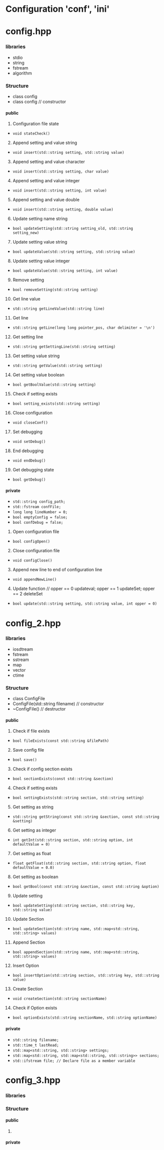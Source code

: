 # Configuration 'conf', 'ini'


# config.hpp

### libraries
- stdio
- string
- fstream
- algorithm

### Structure
- class config
- class config // constructor

#### public

1. Configuration file state
- `void stateCheck()`

2. Append setting and value string
- `void insert(std::string setting, std::string value)`

3. Append setting and value character
- `void insert(std::string setting, char value)`

4. Append setting and value integer
- `void insert(std::string setting, int value)`

5. Append setting and value double
- `void insert(std::string setting, double value)`

6. Update setting name string
- `bool updateSetting(std::string setting_old, std::string setting_new)`

7. Update setting value string
- `bool updateValue(std::string setting, std::string value)`

8. Update setting value integer
- `bool updateValue(std::string setting, int value)`

9. Remove setting
- `bool removeSetting(std::string setting)`

10. Get line value
- `std::string getLineValue(std::string line)`

11. Get line
- `std::string getLine(long long pointer_pos, char delimiter = '\n')`

12. Get setting line
- `std::string getSettingLine(std::string setting)`

13. Get setting value string
- `std::string getValue(std::string setting)`

14. Get setting value boolean
- `bool getBoolValue(std::string setting)`

15. Check if setting exists
- `bool setting_exists(std::string setting)`

16. Close configuration
- `void closeConf()`

17. Set debugging
- `void setDebug()`

18. End debugging
- `void endDebug()`

19. Get debugging state
- `bool getDebug()`

#### private
- `std::string config_path;`
- `std::fstream confFile;`
- `long long lineNumber = 0;`
- `bool emptyConfig = false;`
- `bool confDebug = false;`

1. Open configuration file
- `bool configOpen()`

2. Close configuration file
- `void configClose()`

3. Append new line to end of configuration line
- `void appendNewLine()`

4. Update function // opper == 0 updateval; opper == 1 updateSet; opper == 2 deleteSet
- `bool update(std::string setting, std::string value, int opper = 0)`

# config_2.hpp

### libraries
- iosdtream
- fstream
- sstream
- map
- vector
- ctime

### Structure
- class ConfigFile
- ConfigFile(std::string filename) // constructor
- ~ConfigFile() // destructor

#### public

1. Check if file exists
- `bool fileExists(const std::string &filePath)`

2. Save config file
- `bool save()`

3. Check if config section exists
- `bool sectionExists(const std::string &section)`

4. Check if setting exists
- `bool settingExists(std::string section, std::string setting)`

5. Get setting as string
- `std::string getString(const std::string &section, const std::string &setting)`

6. Get setting as integer
- `int getInt(std::string section, std::string option, int defaultValue = 0)`

7. Get setting as float
- `float getFloat(std::string section, std::string option, float defaultValue = 0.0)`

8. Get setting as boolean
- `bool getBool(const std::string &section, const std::string &option)`

9. Update setting
- `bool updateSetting(std::string section, std::string key, std::string value)`

10. Update Section
- `bool updateSection(std::string name, std::map<std::string, std::string> values)`

11. Append Section
- `bool appendSection(std::string name, std::map<std::string, std::string> values)`

12. Insert Option
- `bool insertOption(std::string section, std::string key, std::string value)`

13. Create Section
- `void createSection(std::string sectionName)`

14. Check if Option exists
- `bool optionExists(std::string sectionName, std::string optionName)`

#### private
- `std::string filename;`
- `std::time_t lastRead;`
- `std::map<std::string, std::string> settings;`
- `std::map<std::string, std::map<std::string, std::string>> sections;`
- `std::ifstream file; // Declare file as a member variable`


# config_3.hpp

### libraries

### Structure

#### public

1. 

#### private
